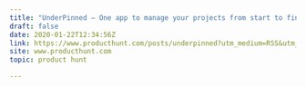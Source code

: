 ```yaml
---
title: "UnderPinned — One app to manage your projects from start to finish."
draft: false
date: 2020-01-22T12:34:56Z
link: https://www.producthunt.com/posts/underpinned?utm_medium=RSS&utm_source=hune
site: www.producthunt.com
topic: product hunt  

---
```

